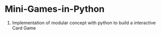 # Mini-Games-in-Python
1. Implementation of modular concept with python to build a interactive Card Game
